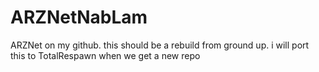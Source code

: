 # ARZNetNabLam
ARZNet on my github.  this should be a rebuild from ground up. i will port this to TotalRespawn when we get a new repo
